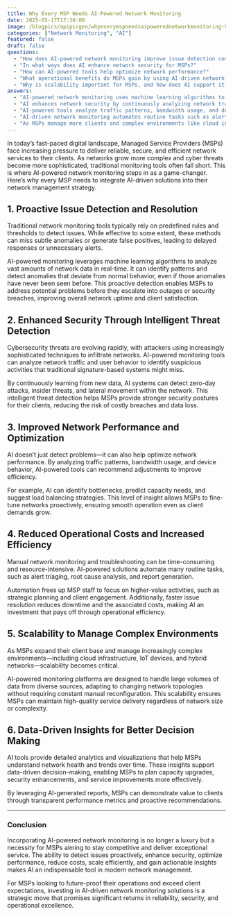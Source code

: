 ```yaml
---
title: Why Every MSP Needs AI-Powered Network Monitoring
date: 2025-05-17T17:30:00
image: /blogpics/apipicgen/whyeverymspneedsaipowerednetworkmonitoring-VDP88R3V6M.jpg
categories: ["Network Monitoring", "AI"]
featured: false
draft: false
questions:
  - "How does AI-powered network monitoring improve issue detection compared to traditional tools?"
  - "In what ways does AI enhance network security for MSPs?"
  - "How can AI-powered tools help optimize network performance?"
  - "What operational benefits do MSPs gain by using AI-driven network monitoring?"
  - "Why is scalability important for MSPs, and how does AI support it?"
answers:
  - "AI-powered network monitoring uses machine learning algorithms to analyze vast amounts of network data in real-time, identifying subtle anomalies and patterns that traditional rule-based tools might miss. This proactive detection helps MSPs address potential problems before they escalate into outages or security breaches."
  - "AI enhances network security by continuously analyzing network traffic and user behavior to detect suspicious activities, including zero-day attacks, insider threats, and lateral movement within the network. Unlike traditional signature-based systems, AI can learn from new data and identify sophisticated threats, helping MSPs reduce the risk of breaches and data loss."
  - "AI-powered tools analyze traffic patterns, bandwidth usage, and device behavior to identify bottlenecks, predict capacity needs, and suggest load balancing strategies. This enables MSPs to fine-tune networks proactively, ensuring efficient and smooth operation even as client demands increase."
  - "AI-driven network monitoring automates routine tasks such as alert triaging, root cause analysis, and report generation, reducing manual effort and speeding up issue resolution. This leads to lower operational costs, increased efficiency, and allows MSP staff to focus on higher-value activities like strategic planning and client engagement."
  - "As MSPs manage more clients and complex environments like cloud infrastructure and IoT devices, scalability is crucial to handle large volumes of diverse data without constant manual adjustments. AI-powered monitoring platforms can adapt to changing network topologies and scale efficiently, ensuring consistent high-quality service delivery regardless of network size or complexity."
---
```

In today’s fast-paced digital landscape, Managed Service Providers (MSPs) face increasing pressure to deliver reliable, secure, and efficient network services to their clients. As networks grow more complex and cyber threats become more sophisticated, traditional monitoring tools often fall short. This is where AI-powered network monitoring steps in as a game-changer. Here’s why every MSP needs to integrate AI-driven solutions into their network management strategy.

## 1. Proactive Issue Detection and Resolution

Traditional network monitoring tools typically rely on predefined rules and thresholds to detect issues. While effective to some extent, these methods can miss subtle anomalies or generate false positives, leading to delayed responses or unnecessary alerts.

AI-powered monitoring leverages machine learning algorithms to analyze vast amounts of network data in real-time. It can identify patterns and detect anomalies that deviate from normal behavior, even if those anomalies have never been seen before. This proactive detection enables MSPs to address potential problems before they escalate into outages or security breaches, improving overall network uptime and client satisfaction.

## 2. Enhanced Security Through Intelligent Threat Detection

Cybersecurity threats are evolving rapidly, with attackers using increasingly sophisticated techniques to infiltrate networks. AI-powered monitoring tools can analyze network traffic and user behavior to identify suspicious activities that traditional signature-based systems might miss.

By continuously learning from new data, AI systems can detect zero-day attacks, insider threats, and lateral movement within the network. This intelligent threat detection helps MSPs provide stronger security postures for their clients, reducing the risk of costly breaches and data loss.

## 3. Improved Network Performance and Optimization

AI doesn’t just detect problems—it can also help optimize network performance. By analyzing traffic patterns, bandwidth usage, and device behavior, AI-powered tools can recommend adjustments to improve efficiency.

For example, AI can identify bottlenecks, predict capacity needs, and suggest load balancing strategies. This level of insight allows MSPs to fine-tune networks proactively, ensuring smooth operation even as client demands grow.

## 4. Reduced Operational Costs and Increased Efficiency

Manual network monitoring and troubleshooting can be time-consuming and resource-intensive. AI-powered solutions automate many routine tasks, such as alert triaging, root cause analysis, and report generation.

Automation frees up MSP staff to focus on higher-value activities, such as strategic planning and client engagement. Additionally, faster issue resolution reduces downtime and the associated costs, making AI an investment that pays off through operational efficiency.

## 5. Scalability to Manage Complex Environments

As MSPs expand their client base and manage increasingly complex environments—including cloud infrastructure, IoT devices, and hybrid networks—scalability becomes critical.

AI-powered monitoring platforms are designed to handle large volumes of data from diverse sources, adapting to changing network topologies without requiring constant manual reconfiguration. This scalability ensures MSPs can maintain high-quality service delivery regardless of network size or complexity.

## 6. Data-Driven Insights for Better Decision Making

AI tools provide detailed analytics and visualizations that help MSPs understand network health and trends over time. These insights support data-driven decision-making, enabling MSPs to plan capacity upgrades, security enhancements, and service improvements more effectively.

By leveraging AI-generated reports, MSPs can demonstrate value to clients through transparent performance metrics and proactive recommendations.

---

### Conclusion

Incorporating AI-powered network monitoring is no longer a luxury but a necessity for MSPs aiming to stay competitive and deliver exceptional service. The ability to detect issues proactively, enhance security, optimize performance, reduce costs, scale efficiently, and gain actionable insights makes AI an indispensable tool in modern network management.

For MSPs looking to future-proof their operations and exceed client expectations, investing in AI-driven network monitoring solutions is a strategic move that promises significant returns in reliability, security, and operational excellence.
